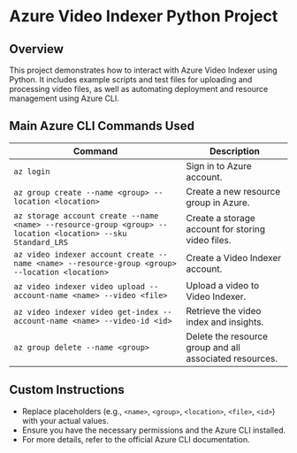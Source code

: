 # Azure Video Indexer Python Project

## Overview
This project demonstrates how to interact with Azure Video Indexer using Python. It includes example scripts and test files for uploading and processing video files, as well as automating deployment and resource management using Azure CLI.

## Main Azure CLI Commands Used

| Command | Description |
| ------- | ----------- |
| `az login` | Sign in to Azure account. |
| `az group create --name <group> --location <location>` | Create a new resource group in Azure. |
| `az storage account create --name <name> --resource-group <group> --location <location> --sku Standard_LRS` | Create a storage account for storing video files. |
| `az video indexer account create --name <name> --resource-group <group> --location <location>` | Create a Video Indexer account. |
| `az video indexer video upload --account-name <name> --video <file>` | Upload a video to Video Indexer. |
| `az video indexer video get-index --account-name <name> --video-id <id>` | Retrieve the video index and insights. |
| `az group delete --name <group>` | Delete the resource group and all associated resources. |

## Custom Instructions
- Replace placeholders (e.g., `<name>`, `<group>`, `<location>`, `<file>`, `<id>`) with your actual values.
- Ensure you have the necessary permissions and the Azure CLI installed.
- For more details, refer to the official Azure CLI documentation.
